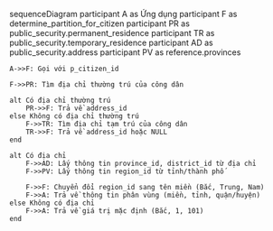 sequenceDiagram
    participant A as Ứng dụng
    participant F as determine_partition_for_citizen
    participant PR as public_security.permanent_residence
    participant TR as public_security.temporary_residence
    participant AD as public_security.address
    participant PV as reference.provinces
    
    A->>F: Gọi với p_citizen_id
    
    F->>PR: Tìm địa chỉ thường trú của công dân
    
    alt Có địa chỉ thường trú
        PR->>F: Trả về address_id
    else Không có địa chỉ thường trú
        F->>TR: Tìm địa chỉ tạm trú của công dân
        TR->>F: Trả về address_id hoặc NULL
    end
    
    alt Có địa chỉ
        F->>AD: Lấy thông tin province_id, district_id từ địa chỉ
        F->>PV: Lấy thông tin region_id từ tỉnh/thành phố
        
        F->>F: Chuyển đổi region_id sang tên miền (Bắc, Trung, Nam)
        F->>A: Trả về thông tin phân vùng (miền, tỉnh, quận/huyện)
    else Không có địa chỉ
        F->>A: Trả về giá trị mặc định (Bắc, 1, 101)
    end